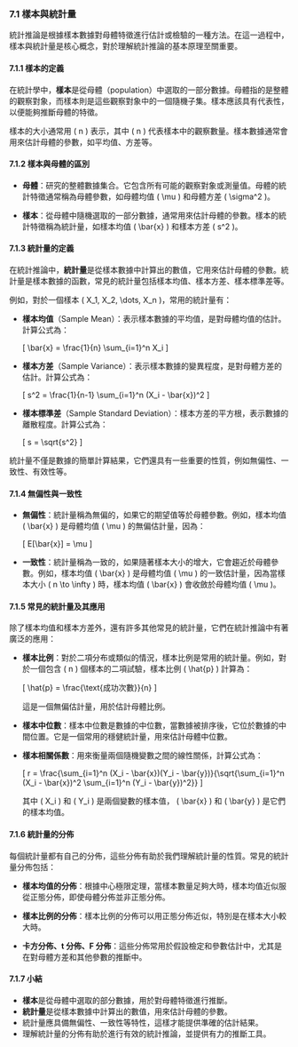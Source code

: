 ### 7.1 樣本與統計量

統計推論是根據樣本數據對母體特徵進行估計或檢驗的一種方法。在這一過程中，樣本與統計量是核心概念，對於理解統計推論的基本原理至關重要。

#### 7.1.1 樣本的定義

在統計學中，**樣本**是從母體（population）中選取的一部分數據。母體指的是整體的觀察對象，而樣本則是這些觀察對象中的一個隨機子集。樣本應該具有代表性，以便能夠推斷母體的特徵。

樣本的大小通常用 \( n \) 表示，其中 \( n \) 代表樣本中的觀察數量。樣本數據通常會用來估計母體的參數，如平均值、方差等。

#### 7.1.2 樣本與母體的區別

- **母體**：研究的整體數據集合。它包含所有可能的觀察對象或測量值。母體的統計特徵通常稱為母體參數，如母體均值 \( \mu \) 和母體方差 \( \sigma^2 \)。
  
- **樣本**：從母體中隨機選取的一部分數據，通常用來估計母體的參數。樣本的統計特徵稱為統計量，如樣本均值 \( \bar{x} \) 和樣本方差 \( s^2 \)。

#### 7.1.3 統計量的定義

在統計推論中，**統計量**是從樣本數據中計算出的數值，它用來估計母體的參數。統計量是樣本數據的函數，常見的統計量包括樣本均值、樣本方差、樣本標準差等。

例如，對於一個樣本 \( X_1, X_2, \dots, X_n \)，常用的統計量有：

- **樣本均值**（Sample Mean）：表示樣本數據的平均值，是對母體均值的估計。計算公式為：

  \[
  \bar{x} = \frac{1}{n} \sum_{i=1}^n X_i
  \]

- **樣本方差**（Sample Variance）：表示樣本數據的變異程度，是對母體方差的估計。計算公式為：

  \[
  s^2 = \frac{1}{n-1} \sum_{i=1}^n (X_i - \bar{x})^2
  \]

- **樣本標準差**（Sample Standard Deviation）：樣本方差的平方根，表示數據的離散程度。計算公式為：

  \[
  s = \sqrt{s^2}
  \]

統計量不僅是數據的簡單計算結果，它們還具有一些重要的性質，例如無偏性、一致性、有效性等。

#### 7.1.4 無偏性與一致性

- **無偏性**：統計量稱為無偏的，如果它的期望值等於母體參數。例如，樣本均值 \( \bar{x} \) 是母體均值 \( \mu \) 的無偏估計量，因為：

  \[
  E[\bar{x}] = \mu
  \]

- **一致性**：統計量稱為一致的，如果隨著樣本大小的增大，它會趨近於母體參數。例如，樣本均值 \( \bar{x} \) 是母體均值 \( \mu \) 的一致估計量，因為當樣本大小 \( n \to \infty \) 時，樣本均值 \( \bar{x} \) 會收斂於母體均值 \( \mu \)。

#### 7.1.5 常見的統計量及其應用

除了樣本均值和樣本方差外，還有許多其他常見的統計量，它們在統計推論中有著廣泛的應用：

- **樣本比例**：對於二項分布或類似的情況，樣本比例是常用的統計量。例如，對於一個包含 \( n \) 個樣本的二項試驗，樣本比例 \( \hat{p} \) 計算為：

  \[
  \hat{p} = \frac{\text{成功次數}}{n}
  \]

  這是一個無偏估計量，用於估計母體比例。

- **樣本中位數**：樣本中位數是數據的中位數，當數據被排序後，它位於數據的中間位置。它是一個常用的穩健統計量，用來估計母體中位數。

- **樣本相關係數**：用來衡量兩個隨機變數之間的線性關係，計算公式為：

  \[
  r = \frac{\sum_{i=1}^n (X_i - \bar{x})(Y_i - \bar{y})}{\sqrt{\sum_{i=1}^n (X_i - \bar{x})^2 \sum_{i=1}^n (Y_i - \bar{y})^2}}
  \]

  其中 \( X_i \) 和 \( Y_i \) 是兩個變數的樣本值， \( \bar{x} \) 和 \( \bar{y} \) 是它們的樣本均值。

#### 7.1.6 統計量的分佈

每個統計量都有自己的分佈，這些分佈有助於我們理解統計量的性質。常見的統計量分佈包括：

- **樣本均值的分佈**：根據中心極限定理，當樣本數量足夠大時，樣本均值近似服從正態分佈，即使母體分佈並非正態分佈。
  
- **樣本比例的分佈**：樣本比例的分佈可以用正態分佈近似，特別是在樣本大小較大時。

- **卡方分佈、t 分佈、F 分佈**：這些分佈常用於假設檢定和參數估計中，尤其是在對母體方差和其他參數的推斷中。

#### 7.1.7 小結

- **樣本**是從母體中選取的部分數據，用於對母體特徵進行推斷。
- **統計量**是從樣本數據中計算出的數值，用來估計母體的參數。
- 統計量應具備無偏性、一致性等特性，這樣才能提供準確的估計結果。
- 理解統計量的分佈有助於進行有效的統計推論，並提供有力的推斷工具。